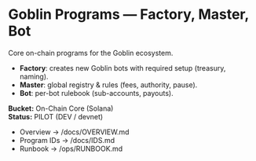 # Goblin Programs — Factory, Master, Bot
Core on-chain programs for the Goblin ecosystem.

- **Factory**: creates new Goblin bots with required setup (treasury, naming).
- **Master**: global registry & rules (fees, authority, pause).
- **Bot**: per-bot rulebook (sub-accounts, payouts).

**Bucket:** On-Chain Core (Solana)  
**Status:** PILOT (DEV / devnet)

- Overview → /docs/OVERVIEW.md  
- Program IDs → /docs/IDS.md  
- Runbook → /ops/RUNBOOK.md
